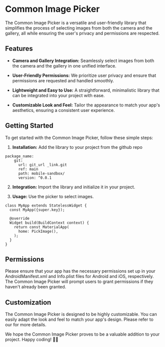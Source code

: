 # Common Image Picker

The Common Image Picker is a versatile and user-friendly library that simplifies the process of selecting images from both the camera and the gallery, all while ensuring the user's privacy and permissions are respected.

## Features

- **Camera and Gallery Integration:** Seamlessly select images from both the camera and the gallery in one unified interface.

- **User-Friendly Permissions:** We prioritize user privacy and ensure that permissions are requested and handled smoothly.

- **Lightweight and Easy to Use:** A straightforward, minimalistic library that can be integrated into your project with ease.

- **Customizable Look and Feel:** Tailor the appearance to match your app's aesthetics, ensuring a consistent user experience.


## Getting Started

To get started with the Common Image Picker, follow these simple steps:

1. **Installation:** Add the library to your project from the github repo

```shell
package_name:
    git:
      url: git_url _link.git
      ref: main
      path: mobile-sandbox/
      version: ^0.0.1
```

2. **Integration:** Import the library and initialize it in your project.


3. **Usage:** Use the picker to select images.

```
class MyApp extends StatelessWidget {
  const MyApp({super.key});

  @override
  Widget build(BuildContext context) {
    return const MaterialApp(
      home: PickImage(),
    );
  }
}
```

## Permissions

Please ensure that your app has the necessary permissions set up in your AndroidManifest.xml and Info.plist files for Android and iOS, respectively. The Common Image Picker will prompt users to grant permissions if they haven't already been granted.

## Customization

The Common Image Picker is designed to be highly customizable. You can easily adapt the look and feel to match your app's design. Please refer to our for more details.


We hope the Common Image Picker proves to be a valuable addition to your project. Happy coding! 📸✨